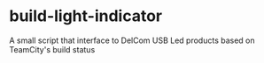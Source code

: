 build-light-indicator
=====================

A small script that interface to DelCom USB Led products based on TeamCity's build status
